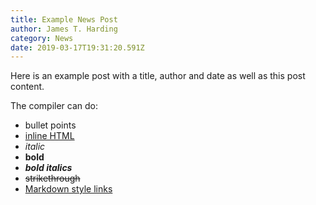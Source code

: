 ```yaml
---
title: Example News Post
author: James T. Harding
category: News
date: 2019-03-17T19:31:20.591Z
---
```

Here is an example post with a title, author and date as well as this post content.

The compiler can do:

- bullet points
- <u>inline HTML</u>
- *italic*
- **bold**
- ***bold italics***
- ~~strikethrough~~
- [Markdown style links](www.google.com)
